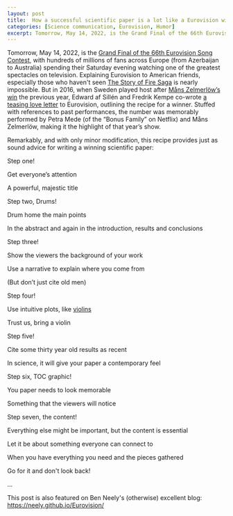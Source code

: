 ```yaml
---
layout: post
title:  How a successful scientific paper is a lot like a Eurovision winner
categories: [Science communication, Eurovision, Humor]
excerpt: Tomorrow, May 14, 2022, is the Grand Final of the 66th Eurovision Song Contest, with hundreds of millions of fans across Europe (from Azerbaijan to Australia) spending their Saturday evening watching one of the greatest spectacles on television. 
---
```


Tomorrow, May 14, 2022, is the [Grand Final of the 66th Eurovision Song Contest](https://www.youtube.com/watch?v=VhyLh5sGRRI&list=PLmWYEDTNOGUJDg0GIJ4DH9Fz4aijqEKMM&index=5), with hundreds of millions of fans across Europe (from Azerbaijan to Australia) spending their Saturday evening watching one of the greatest spectacles on television. Explaining Eurovision to American friends, especially those who haven't seen [The Story of Fire Saga](https://www.imdb.com/title/tt8580274/) is nearly impossible. But in 2016, when Sweden played host after [Måns Zelmerlöw’s win](https://www.youtube.com/watch?v=Tefuv5H0Hok) the previous year, Edward af Sillén and Fredrik Kempe co-wrote [a teasing love letter](https://www.youtube.com/watch?v=Cv6tgnx6jTQ) to Eurovision, outlining the recipe for a winner. Stuffed with references to past performances, the number was memorably performed by Petra Mede (of the “Bonus Family” on Netflix) and Måns Zelmerlöw, making it the highlight of that year’s show.

Remarkably, and with only minor modification, this recipe provides just as sound advice for writing a winning scientific paper:

Step one! 

Get everyone’s attention

A powerful, majestic title

Step two, Drums!

Drum home the main points

In the abstract and again in the introduction, results and conclusions

Step three!

Show the viewers the background of your work

Use a narrative to explain where you come from

(But don’t just cite old men)

Step four!

Use intuitive plots, like [violins](https://en.wikipedia.org/wiki/Violin_plot)

Trust us, bring a violin

Step five!

Cite some thirty year old results as recent

In science, it will give your paper a contemporary feel

Step six, TOC graphic!

You paper needs to look memorable

Something that the viewers will notice

Step seven, the content!

Everything else might be important, but the content is essential

Let it be about something everyone can connect to

When you have everything you need and the pieces gathered

Go for it and don't look back!

…

This post is also featured on Ben Neely's (otherwise) excellent blog: https://neely.github.io/Eurovision/
